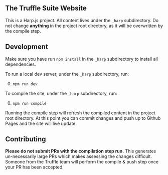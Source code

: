## The Truffle Suite Website

This is a Harp.js project. All content lives under the `_harp` subdirectory. Do not change **anything** in the
project root directory, as it will be overwritten by the compile step. 

## Development

Make sure you have run `npm install` in the `_harp` subdirectory to install all dependencies.

To run a local dev server, under the `_harp` subdirectory, run:

0. `npm run dev`


To compile the site, under the `_harp` subdirectory, run:

0. `npm run compile`

Running the compile step will refresh the compiled content in the project root directory. At this point you can commit
changes and push up to Github Pages and the site will live update.

## Contributing

**Please do not submit PRs with the compilation step run.** This generates un-necessarily large PRs which makes
assessing the changes difficult. Someone from the Truffle team will perform the compile & push step once
your PR has been accepted.
